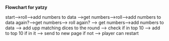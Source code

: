 __Flowchart for yatzy__

start-->roll-->add numbers to data -->get numbers-->roll-->add numbers to data  again?-->get numbers-->
roll again? --> get numbers-->add numbers to data --> add upp matching dices to the round
--> check if in top 10 --> add to top 10 if in it --> send to new page
if not --> player can restart
